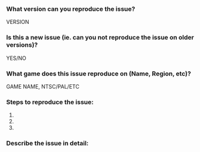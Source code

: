 ### What version can you reproduce the issue?

VERSION

### Is this a new issue (ie. can you not reproduce the issue on older versions)?

YES/NO

### What game does this issue reproduce on (Name, Region, etc)?

GAME NAME, NTSC/PAL/ETC

### Steps to reproduce the issue:

1. 
2. 
3. 

### Describe the issue in detail:

